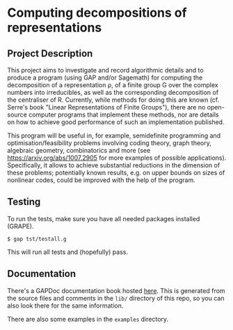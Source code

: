 # Computing decompositions of representations

## Project Description

This project aims to investigate and record algorithmic details and to
produce a program (using GAP and/or Sagemath) for computing the
decomposition of a representation ρ, of a finite group G over the
complex numbers into irreducibles, as well as the corresponding
decomposition of the centraliser of R.  Currently, while methods for
doing this are known (cf.  Serre's book "Linear Representations of
Finite Groups"), there are no open-source computer programs that
implement these methods, nor are details on how to achieve good
performance of such an implementation published.

This program will be useful in, for example, semidefinite programming
and optimisation/feasibility problems involving coding theory, graph
theory, algebraic geometry, combinatorics and more (see
https://arxiv.org/abs/1007.2905 for more examples of possible
applications). Specifically, it allows to achieve substantial
reductions in the dimension of these problems; potentially known
results, e.g. on upper bounds on sizes of nonlinear codes, could be
improved with the help of the program.

## Testing

To run the tests, make sure you have all needed packages installed (GRAPE).

    $ gap tst/testall.g

This will run all tests and (hopefully) pass.

## Documentation

There's a GAPDoc documentation book hosted
[here](https://kaashif.gitlab.io/decomp/chap0.html). This is generated
from the source files and comments in the `lib/` directory of this
repo, so you can also look there for the same information.

There are also some examples in the `examples` directory.
